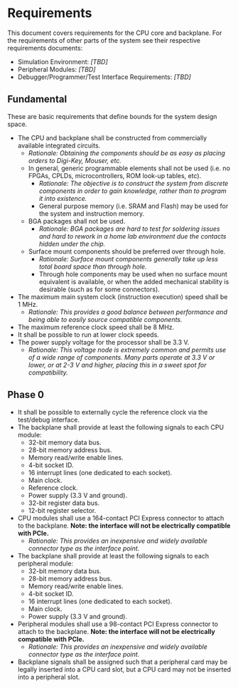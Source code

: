# Requirements

This document covers requirements for the CPU core and backplane.  For the requirements of other parts of the system see
their respective requirements documents:

 * Simulation Environment: *[TBD]*
 * Peripheral Modules: *[TBD]*
 * Debugger/Programmer/Test Interface Requirements: *[TBD]*

## Fundamental

These are basic requirements that define bounds for the system design space.

 * The CPU and backplane shall be constructed from commercially available integrated circuits.
    * *Rationale: Obtaining the components should be as easy as placing orders to Digi-Key, Mouser, etc.*
    * In general, generic programmable elements shall not be used (i.e. no FPGAs, CPLDs, microcontrollers, ROM look-up
      tables, etc).
      * *Rationale: The objective is to construct the system from discrete components in order to gain knowledge, rather
        than to program it into existence.*
      * General purpose memory (i.e. SRAM and Flash) may be used for the system and instruction memory.
    * BGA packages shall not be used.
      * *Rationale: BGA packages are hard to test for soldering issues and hard to rework in a home lab environment due
        the contacts hidden under the chip.*
    * Surface mount components should be preferred over through hole.
      * *Rationale: Surface mount components generally take up less total board space than through hole.*
      * Through hole components may be used when no surface mount equivalent is available, or when the added mechanical
        stability is desirable (such as for some connectors).
 * The maximum main system clock (instruction execution) speed shall be 1 MHz.
    * *Rationale: This provides a good balance between performance and being able to easily source compatible
      components.*
 * The maximum reference clock speed shall be 8 MHz.
 * It shall be possible to run at lower clock speeds.
 * The power supply voltage for the processor shall be 3.3 V.
    * *Rationale: This voltage node is extremely common and permits use of a wide range of components.  Many parts
      operate at 3.3 V or lower, or at 2-3 V and higher, placing this in a sweet spot for compatibility.*

## Phase 0

 * It shall be possible to externally cycle the reference clock via the test/debug interface.
 * The backplane shall provide at least the following signals to each CPU module:
    * 32-bit memory data bus.
    * 28-bit memory address bus.
    * Memory read/write enable lines.
    * 4-bit socket ID.
    * 16 interrupt lines (one dedicated to each socket).
    * Main clock.
    * Reference clock.
    * Power supply (3.3 V and ground).
    * 32-bit register data bus.
    * 12-bit register selector.
 * CPU modules shall use a 164-contact PCI Express connector to attach to the backplane. **Note: the interface will not
   be electrically compatible with PCIe.**
   * *Rationale: This provides an inexpensive and widely available connector type as the interface point.*
 * The backplane shall provide at least the following signals to each peripheral module:
    * 32-bit memory data bus.
    * 28-bit memory address bus.
    * Memory read/write enable lines.
    * 4-bit socket ID.
    * 16 interrupt lines (one dedicated to each socket).
    * Main clock.
    * Power supply (3.3 V and ground).
 * Peripheral modules shall use a 98-contact PCI Express connector to attach to the backplane. **Note: the interface
   will not be electrically compatible with PCIe.**
   * *Rationale: This provides an inexpensive and widely available connector type as the interface point.*
 * Backplane signals shall be assigned such that a peripheral card may be legally inserted into a CPU card slot, but a
   CPU card may not be inserted into a peripheral slot.

